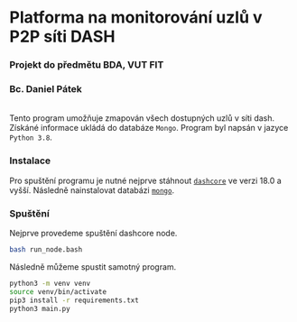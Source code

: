 # Platforma na monitorování uzlů v P2P síti DASH

### Projekt do předmětu BDA, VUT FIT

### Bc. Daniel Pátek

\
Tento program umožňuje zmapován všech dostupných uzlů v síti dash. Získáné informace ukládá do databáze `Mongo`. Program byl napsán v jazyce `Python 3.8`.

### Instalace

Pro spuštění programu je nutné nejprve stáhnout [`dashcore`](https://github.com/dashpay/dash/releases) ve verzi 18.0 a vyšší.
Následně nainstalovat databázi [`mongo`](https://www.mongodb.com/try/download/community).

### Spuštění

Nejprve provedeme spuštění dashcore node.

```sh
bash run_node.bash
```

Následně můžeme spustit samotný program.

```sh
python3 -m venv venv
source venv/bin/activate
pip3 install -r requirements.txt
python3 main.py
```
